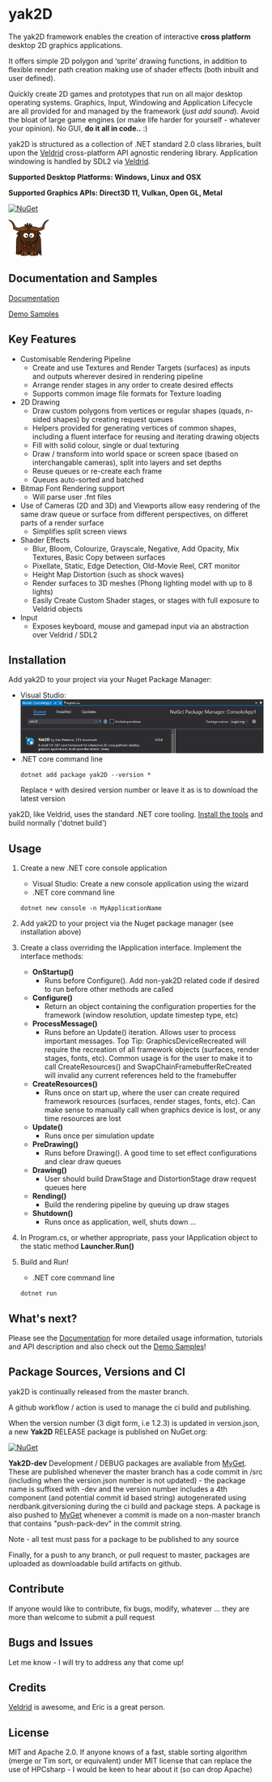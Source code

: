 # yak2D 

The yak2D framework enables the creation of interactive **cross platform** desktop 2D graphics applications.

It offers simple 2D polygon and ‘sprite’ drawing functions, in addition to flexible render path creation making use of shader effects (both inbuilt and user defined).

Quickly create 2D games and prototypes that run on all major desktop operating systems. Graphics, Input, Windowing and Application Lifecycle are all provided for and managed by the framework (*just add sound*). Avoid the bloat of large game engines (or make life harder for yourself - whatever your opinion). No GUI, **do it all in code..** :)

yak2D is structured as a collection of .NET standard 2.0 class libraries, built upon the [Veldrid](https://github.com/mellinoe/veldrid) cross-platform API agnostic rendering library. Application windowing is handled by SDL2 via [Veldrid](https://github.com/mellinoe/veldrid).

**Supported Desktop Platforms: Windows, Linux and OSX**

**Supported Graphics APIs: Direct3D 11, Vulkan, Open GL, Metal**

[![NuGet](https://img.shields.io/nuget/v/yak2d.svg)](https://www.nuget.org/packages/Yak2D/)

![](logo.png) 

## Documentation and Samples

[Documentation](https://alzpatz.github.io/yak2d-docs/) 

[Demo Samples](https://github.com/AlzPatz/yak2d-samples)

## Key Features
* Customisable Rendering Pipeline
    * Create and use Textures and Render Targets (surfaces) as  inputs and outputs wherever desired in rendering pipeline
    * Arrange render stages in any order to create desired effects
    * Supports common image file formats for Texture loading
* 2D Drawing
    * Draw custom polygons from vertices or regular shapes (quads, n-sided shapes) by creating request queues
    * Helpers provided for generating vertices of common shapes, including a fluent interface for reusing and iterating drawing objects
    * Fill with solid colour, single or dual texturing
    * Draw / transform into world space or screen space (based on interchangable cameras), split into layers and set depths
    * Reuse queues or re-create each frame
    * Queues auto-sorted and batched 
* Bitmap Font Rendering support
    * Will parse user .fnt files
* Use of Cameras (2D and 3D) and Viewports allow easy rendering of the same draw queue or surface from different perspectives, on differet parts of a render surface
    * Simplifies split screen views
* Shader Effects
    * Blur, Bloom, Colourize, Grayscale, Negative, Add Opacity, Mix Textures, Basic Copy between surfaces
    * Pixellate, Static, Edge Detection, Old-Movie Reel, CRT monitor 
    * Height Map Distortion (such as shock waves)
    * Render surfaces to 3D meshes (Phong lighting model with up to 8 lights)
    * Easily Create Custom Shader stages, or stages with full exposure to Veldrid objects
* Input
    * Exposes keyboard, mouse and gamepad input via an abstraction over Veldrid / SDL2

## Installation 

Add yak2D to your project via your Nuget Package Manager:
* Visual Studio:
    ![Search via Visual Studio](.github/nuget_vs.png?raw=true)
* .NET core command line
    ```shell
    dotnet add package yak2D --version *
    ```
    Replace `*` with desired version number or leave it as is to download the latest version

yak2D, like Veldrid, uses the standard .NET core tooling. [Install the tools](https://www.microsoft.com/net/download/core) and build normally ('dotnet build')

## Usage 

1. Create a new .NET core console application
    * Visual Studio:
    Create a new console application using the wizard
    * .NET core command line 
    ```shell
    dotnet new console -n MyApplicationName
    ```
    
2. Add yak2D to your project via the Nuget package manager (see installation above)

3. Create a class overriding the IApplication interface. Implement the interface methods: 
    * **OnStartup()**
      - Runs before Configure(). Add non-yak2D related code if desired to run before other methods are called
    * **Configure()**
      - Return an object containing the configuration properties for the framework (window resolution, update timestep type, etc)
    * **ProcessMessage()**
      - Runs before an Update() iteration. Allows user to process important messages. Top Tip: GraphicsDeviceRecreated will require the recreation of all framework objects (surfaces, render stages, fonts, etc). Common usage is for the user to make it to call CreateResources() and SwapChainFramebufferReCreated will invalid any current references held to the framebuffer
    * **CreateResources()**
      - Runs once on start up, where the user can create required framework resources (surfaces, render stages, fonts, etc). Can make sense to manually call when graphics device is lost, or any time resources are lost
    * **Update()**
      - Runs once per simulation update
    * **PreDrawing()**
      - Runs before Drawing(). A good time to set effect configurations and clear draw queues  
    * **Drawing()**
      - User should build DrawStage and DistortionStage draw request queues here
    * **Rending()**
      - Build the rendering pipeline by queuing up draw stages
    * **Shutdown()**
      - Runs once as application, well, shuts down ...
    
4. In Program.cs, or whether appropriate, pass your IApplication object to the static method **Launcher.Run()**

5. Build and Run!
    * .NET core command line
    ```shell
    dotnet run
    ```

## What's next?

Please see the [Documentation](https://alzpatz.github.io/yak2d-docs/) for more detailed usage information, tutorials and API description and also check out the [Demo Samples](https://github.com/AlzPatz/yak2d-samples)!

## Package Sources, Versions and CI

yak2D is continually released from the master branch.

A github workflow / action is used to manage the ci build and publishing.

When the version number (3 digit form, i.e 1.2.3) is updated in version.json, a new **Yak2D** RELEASE package is published on NuGet.org:

[![NuGet](https://img.shields.io/nuget/v/yak2d.svg)](https://www.nuget.org/packages/Yak2D/)

**Yak2D-dev** Development / DEBUG packages are avaliable from [MyGet](https://www.myget.org/feed/Packages/yak2d-dev). These are published whenever the master branch has a code commit in /src (including when the version.json number is not updated) - the package name is suffixed with -dev and the version number includes a 4th component (and potential commit id based string) autogenerated using nerdbank.gitversioning during the ci build and package steps. A package is also pushed to [MyGet](https://www.myget.org/feed/Packages/yak2d-dev) whenever a commit is made on a non-master branch that contains "push-pack-dev" in the commit string. 

Note - all test must pass for a package to be published to any source

Finally, for a push to any branch, or pull request to master, packages are uploaded as downloadable build artifacts on github.

## Contribute

If anyone would like to contribute, fix bugs, modify, whatever ... they are more than welcome to submit a pull request

## Bugs and Issues

Let me know - I will try to address any that come up!

## Credits

[Veldrid](https://github.com/mellinoe/veldrid) is awesome, and Eric is a great person.

## License

MIT and Apache 2.0. If anyone knows of a fast, stable sorting algorithm (merge or Tim sort, or equivalent) under MIT license that can replace the use of HPCsharp - I would be keen to hear about it (so can drop Apache)
